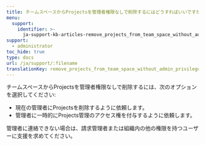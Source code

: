 ```yaml
---
title: チームスペースからProjectsを管理者権限なしで削除するにはどうすればいいですか？
menu:
  support:
    identifier: >-
      ja-support-kb-articles-remove_projects_from_team_space_without_admin_privileges
support:
  - administrator
toc_hide: true
type: docs
url: /ja/support/:filename
translationKey: remove_projects_from_team_space_without_admin_privileges
---
```

チームスペースからProjectsを管理者権限なしで削除するには、次のオプションを選択してください:

- 現在の管理者にProjectsを削除するように依頼します。
- 管理者に一時的にProjects管理のアクセス権を付与するように依頼します。

管理者に連絡できない場合は、請求管理者または組織内の他の権限を持つユーザーに支援を求めてください。